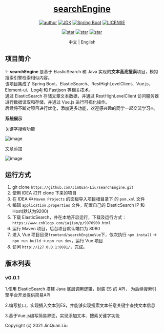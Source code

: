<h1 align="center"><a href="https://github.com/JinQuan-Liu" target="_blank">searchEngine</a></h1>
<p align="center">
<!--   <a href="https://github.com/JinQuan-Liu/searchEngine"><img alt="Travis-CI" src="https://travis-ci.com/xkcoding/spring-boot-demo.svg?branch=master"/></a> -->
<!--   <a href="https://www.codacy.com/app/xkcoding/spring-boot-demo?utm_source=github.com&amp;utm_medium=referral&amp;utm_content=xkcoding/spring-boot-demo&amp;utm_campaign=Badge_Grade"><img alt="Codacy" src="https://api.codacy.com/project/badge/Grade/1f2e3d437b174bfc943dae1600332ec1"/></a> -->
  <a href="https://blog.csdn.net/Abel_Liujinquan"><img alt="author" src="https://img.shields.io/badge/author-JinQuan.Liu-blue.svg"/></a>
  <a href="https://www.oracle.com/technetwork/java/javase/downloads/index.html"><img alt="JDK" src="https://img.shields.io/badge/JDK-1.8.0_161-orange.svg"/></a>
  <a href="https://docs.spring.io/spring-boot/docs/2.3.4.RELEASE/reference/html/"><img alt="Spring Boot" src="https://img.shields.io/badge/Spring Boot-2.3.4.RELEASE-brightgreen.svg"/></a>
  <a href="https://github.com/JinQuan-Liu/searchEngine/blob/master/LICENSE"><img alt="LICENSE" src="https://img.shields.io/github/license/JinQuan-Liu/searchEngine.svg"/></a>
</p>

<p align="center">
  <a href="https://github.com/JinQuan-Liu/searchEngine/stargazers"><img alt="star" src="https://img.shields.io/github/stars/JinQuan-Liu/searchEngine.svg?label=Stars&style=social"/></a>
  <a href="https://github.com/JinQuan-Liu/searchEngine/network/members"><img alt="star" src="https://img.shields.io/github/forks/JinQuan-Liu/searchEngine.svg?label=Fork&style=social"/></a>
  <a href="https://github.com/JinQuan-Liu/searchEngine/watchers"><img alt="star" src="https://img.shields.io/github/watchers/JinQuan-Liu/searchEngine.svg?label=Watch&style=social"/></a>
</p>

<p align="center">
<!--   <span>中文 | <a href="./README.en.md">English</a></span> -->
  <span>中文 | English</span>
</p>

## 项目简介
✨ **searchEngine** 是基于 ElasticSearch 和 Java 实现的**文本高亮搜索**项目，模拟搜索引擎检索相似内容。<br/>
该项目集成了 Spring Boot、ElasticSearch、RestHighLevelClient、Vue.js、Element-ui、Log4j 和 Fastjson 等相关技术。<br/>
通过 ElasticSearch 存储文章文本数据，并通过 RestHighLevelClient 访问服务器进行数据读取和存储，并通过 Vue.js 进行可视化操作。<br/>
后续将不断对项目进行优化，添加更多功能，欢迎感兴趣的同学一起交流学习🔥。

**系统展示**

关键字搜索功能

![image](https://user-images.githubusercontent.com/41223520/143683342-7e7f9d43-14ed-4b53-939d-5be4d428e296.png)

文章添加

![image](https://user-images.githubusercontent.com/41223520/143683572-61a25376-b54a-4784-a16e-bb149b976420.png)

## 运行方式
1. git clone `https://github.com/JinQuan-Liu/searchEngine.git`
2. 使用 IDEA 打开 clone 下来的项目
3. 在 IDEA 中 `Maven Projects` 的面板导入项目根目录下 的 `pom.xml` 文件
4. 编辑 `application.properties` 文件，配置自己的 ElasticSearch IP 和 Host(默认为9200)
5. 下载 ElasticSearch，并在本地开启运行，下载及运行方式：`https://www.cnblogs.com/jajian/p/9976900.html`
6. 运行 Maven 项目，后台项目默认端口为 8080
7. 进入 Vue 项目目录`frontend/searchEngineVue`下，依次执行 `npm install` -> `npm run build` -> `npm run dev`，运行 Vue 项目
8. 访问 `http://127.0.0.1:8081/`，完成。

## 版本列表
### v0.0.1

1.使用 ElasticSearch 搭建 Java 底层调用逻辑，封装 ES 的 API，
为后续搜索引擎平台开发提供简易API

2.编写接口，实现插入文本到ES，并能够实现搜索文本任意关键字查找文本信息

3.基于Vue.js编写简易界面，实现添加文本、搜索关键字功能

Copyright (c) 2021 JinQuan.Liu
